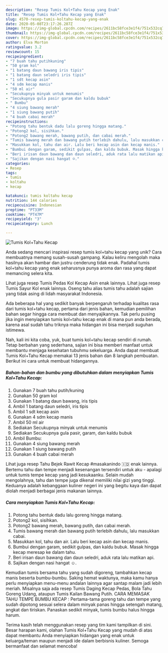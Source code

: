 ```yaml
---
description: "Resep Tumis Kol+Tahu Kecap yang Enak"
title: "Resep Tumis Kol+Tahu Kecap yang Enak"
slug: 4570-resep-tumis-koltahu-kecap-yang-enak
date: 2020-05-08T23:17:26.287Z
image: https://img-global.cpcdn.com/recipes/2611bc58fce3e1f4/751x532cq70/tumis-koltahu-kecap-foto-resep-utama.jpg
thumbnail: https://img-global.cpcdn.com/recipes/2611bc58fce3e1f4/751x532cq70/tumis-koltahu-kecap-foto-resep-utama.jpg
cover: https://img-global.cpcdn.com/recipes/2611bc58fce3e1f4/751x532cq70/tumis-koltahu-kecap-foto-resep-utama.jpg
author: Elva Morton
ratingvalue: 3.2
reviewcount: 15
recipeingredient:
- "7 buah tahu putihkuning"
- "50 gram kol"
- "1 batang daun bawang iris tipis"
- "1 batang daun seledri iris tipis"
- "1 sdt kecap asin"
- "4 sdm kecap manis"
- "50 ml air"
- "Secukupnya minyak untuk menumis"
- "Secukupnya gula pasir garam dan kaldu bubuk"
- " Bumbu"
- "4 siung bawang merah"
- "1 siung bawang putih"
- "4 buah cabai merah"
recipeinstructions:
- "Potong tahu bentuk dadu lalu goreng hingga matang."
- "Potong2 kol, sisihkan."
- "Potong2 bawang merah, bawang putih, dan cabai merah."
- "Tumis bawang merah dan bawang putih terlebih dahulu, lalu masukkan cabai."
- "Masukkan kol, tahu dan air. Lalu beri kecap asin dan kecap manis."
- "Bumbui dengan garam, sedikit gulpas, dan kaldu bubuk. Masak hingga kecap meresap ke dalam tahu."
- "Beri irisan daun bawang dan daun seledri, aduk rata lalu matikan api."
- "Sajikan dengan nasi hangat ☺️."
categories:
- Resep
tags:
- tumis
- koltahu
- kecap

katakunci: tumis koltahu kecap 
nutrition: 144 calories
recipecuisine: Indonesian
preptime: "PT33M"
cooktime: "PT47M"
recipeyield: "3"
recipecategory: Lunch

---
```



![Tumis Kol+Tahu Kecap](https://img-global.cpcdn.com/recipes/2611bc58fce3e1f4/751x532cq70/tumis-koltahu-kecap-foto-resep-utama.jpg)

Anda sedang mencari inspirasi resep tumis kol+tahu kecap yang unik? Cara membuatnya memang susah-susah gampang. Kalau keliru mengolah maka hasilnya akan hambar dan justru cenderung tidak enak. Padahal tumis kol+tahu kecap yang enak seharusnya punya aroma dan rasa yang dapat memancing selera kita.

Lihat juga resep Tumis Pedas Kol Kecap Asin enak lainnya. Lihat juga resep Tumis Sayur Kol enak lainnya. Oseng tahu alias tumis tahu adalah sajian yang tidak asing di lidah masyarakat Indonesia.

Ada beberapa hal yang sedikit banyak berpengaruh terhadap kualitas rasa dari tumis kol+tahu kecap, pertama dari jenis bahan, kemudian pemilihan bahan segar hingga cara membuat dan menyajikannya. Tak perlu pusing jika ingin menyiapkan tumis kol+tahu kecap enak di mana pun anda berada, karena asal sudah tahu triknya maka hidangan ini bisa menjadi suguhan istimewa.


Nah, kali ini kita coba, yuk, buat tumis kol+tahu kecap sendiri di rumah. Tetap berbahan yang sederhana, sajian ini bisa memberi manfaat untuk membantu menjaga kesehatan tubuhmu sekeluarga. Anda dapat membuat Tumis Kol+Tahu Kecap memakai 13 jenis bahan dan 8 langkah pembuatan. Berikut ini cara untuk membuat hidangannya.

<!--inarticleads1-->

##### Bahan-bahan dan bumbu yang dibutuhkan dalam menyiapkan Tumis Kol+Tahu Kecap:

1. Gunakan 7 buah tahu putih/kuning
1. Gunakan 50 gram kol
1. Gunakan 1 batang daun bawang, iris tipis
1. Ambil 1 batang daun seledri, iris tipis
1. Ambil 1 sdt kecap asin
1. Gunakan 4 sdm kecap manis
1. Ambil 50 ml air
1. Sediakan Secukupnya minyak untuk menumis
1. Sediakan Secukupnya gula pasir, garam, dan kaldu bubuk
1. Ambil  Bumbu:
1. Gunakan 4 siung bawang merah
1. Gunakan 1 siung bawang putih
1. Gunakan 4 buah cabai merah


Lihat juga resep Tahu Bejek Rawit Kecap #masakanindo 🇮🇩 enak lainnya. Bertemu tahu dan tempe menjadi kesenangan tersendiri untuk aku - apalagi untuk tumis tempe kecap yang jadi kesukaanku. Selain mudah mengolahnya, tahu dan tempe juga dikenal memiliki nilai gizi yang tinggi. Keduanya adalah kebanggaan kuliner negeri ini yang begitu kaya dan dapat diolah menjadi berbagai jenis makanan lainnya. 

<!--inarticleads2-->

##### Cara menyiapkan Tumis Kol+Tahu Kecap:

1. Potong tahu bentuk dadu lalu goreng hingga matang.
1. Potong2 kol, sisihkan.
1. Potong2 bawang merah, bawang putih, dan cabai merah.
1. Tumis bawang merah dan bawang putih terlebih dahulu, lalu masukkan cabai.
1. Masukkan kol, tahu dan air. Lalu beri kecap asin dan kecap manis.
1. Bumbui dengan garam, sedikit gulpas, dan kaldu bubuk. Masak hingga kecap meresap ke dalam tahu.
1. Beri irisan daun bawang dan daun seledri, aduk rata lalu matikan api.
1. Sajikan dengan nasi hangat ☺️.


Kemudian tumis bersama tahu yang sudah digoreng, tambahkan kecap manis beserta bumbu-bumbu. Saking hemat waktunya, maka kamu hanya perlu menyiapkan menu-menu andalan lainnya agar santap malam jadi lebih meriah. Misalnya saja ada resep Tumis Daging Kecap Pedas, Bola Tahu Goreng Udang, ataupun Tumis Kailan Bawang Putih. CARA MEMASAK TAHU TEMPE BUMBU KECAP : Pertama-tama goreng tahu dan tempe yang sudah dipotong sesuai selera dalam minyak panas hingga setengah matang, angkat dan tiriskan. Panaskan sedikit minyak, tumis bumbu halus hingga harum. 

Terima kasih telah menggunakan resep yang tim kami tampilkan di sini. Besar harapan kami, olahan Tumis Kol+Tahu Kecap yang mudah di atas dapat membantu Anda menyiapkan hidangan yang enak untuk keluarga/teman maupun menjadi ide dalam berbisnis kuliner. Semoga bermanfaat dan selamat mencoba!

